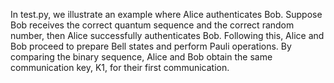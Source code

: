 In test.py, we illustrate an example where Alice authenticates Bob. 
Suppose Bob receives the correct quantum sequence and the correct random number, then Alice successfully authenticates Bob. 
Following this, Alice and Bob proceed to prepare Bell states and perform Pauli operations. 
By comparing the binary sequence, Alice and Bob obtain the same communication key, K1, for their first communication.
